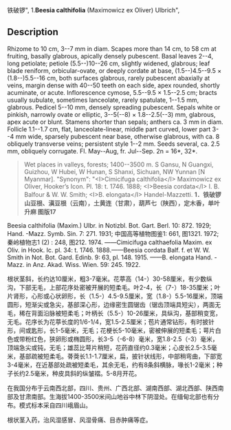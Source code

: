 铁破锣",
1.**Beesia calthifolia** (Maximowicz ex Oliver) Ulbrich",

## Description
Rhizome to 10 cm, 3--7 mm in diam. Scapes more than 14 cm, to 58 cm at fruiting, basally glabrous, apically densely pubescent. Basal leaves 2--4, long petiolate; petiole (5.5--)10--26 cm, slightly widened, glabrous; leaf blade reniform, orbicular-ovate, or deeply cordate at base, (1.5--)4.5--9.5 × (1.8--)5.5--16 cm, both surfaces glabrous, rarely pubescent abaxially at veins, margin dense with 40--50 teeth on each side, apex rounded, shortly acuminate, or acute. Inflorescence cymose, 5.5--9.5 × 1.5--2.5 cm; bracts usually subulate, sometimes lanceolate, rarely spatulate, 1--1.5 mm, glabrous. Pedicel 5--10 mm, densely spreading pubescent. Sepals white or pinkish, narrowly ovate or elliptic, 3--5(--8) × 1.8--2.5(--3) mm, glabrous, apex acute or blunt. Stamens shorter than sepals; anthers ca. 3 mm in diam. Follicle 1.1--1.7 cm, flat, lanceolate-linear, middle part curved, lower part 3--4 mm wide, sparsely pubescent near base, otherwise glabrous, with ca. 8 obliquely transverse veins; persistent style 1--2 mm. Seeds several, ca. 2.5 mm, obliquely corrugate. Fl. May--Aug, fr. Jul--Sep. 2n = 16*, 32*.

> Wet places in valleys, forests; 1400--3500 m. S Gansu, N Guangxi, Guizhou, W Hubei, W Hunan, S Shanxi, Sichuan, NW Yunnan [N Myanmar].
  "Synonym": "&lt;I&gt;Cimicifuga calthifolia&lt;/I&gt; Maximowicz ex Oliver, Hooker’s Icon. Pl. 18: t. 1746. 1888; &lt;I&gt;Beesia cordata&lt;/I&gt; I. B. Balfour &amp; W. W. Smith; &lt;I&gt;B. elongata&lt;/I&gt; Handel-Mazzetti.
**1．铁破锣 山豆根、滇豆根（云南），土黄连（甘肃），葫芦七（陕西），定木香，单叶升麻 图版17**

Beesia calthifolia (Maxim.) Ulbr. in Notizbl. Bot. Gart. Berl. 10: 872. 1929; Hand. -Mazz. Symb. Sin. 7: 271. 1931; 中国高等植物图鉴1: 661, 图1321. 1972; 秦岭植物志1 (2) : 248, 图212. 1974. ——Cimicifuga calthaefolia Maxim. ex Oliv. in Hook. Ic. pl. 34: t. 1746. 1888.——Beesia cordata Balf. f. et W. W. Smith in Not. Bot. Gard. Edinb. 9: 63, pl. 148. 1915. ——B. elongata Hand. -Mazz. in Anz. Akad. Wiss. Wien. 59: 245. 1922.

根状茎斜，长约达10厘米，粗3-7毫米。花葶高（14-）30-58厘米，有少数纵沟，下部无毛，上部花序处密被开展的短柔毛。叶2-4，长（7-）18-35厘米；叶片肾形，心形或心状卵形，长（1.5-）4.5-9.5厘米，宽（1.8-）5.5-16厘米，顶端圆形，短渐尖或急尖，基部深心形，边缘密生圆锯齿（锯齿顶端具短尖），两面无毛，稀在背面沿脉被短柔毛；叶柄长（5.5-）10-26厘米，具纵沟，基部稍变宽，无毛。花序长为花葶长度的1/6-1/4，宽1.5-2.5厘米；苞片通常钻形，有时披针形，间或匙形，长1-5毫米，无毛；花梗长5-10毫米，密被伸展的短柔毛；萼片白色或带粉红色，狭卵形或椭圆形，长3-5（-6-8）毫米，宽1.8-2.5（-3）毫米，顶端急尖或钝，无毛；雄蕊比萼片稍短，花药直径约0.3毫米；心皮长2.5-3.5毫米，基部疏被短柔毛。蓇葖长1.1-1.7厘米，扁，披针状线形，中部稍弯曲，下部宽3-4毫米，在近基部处疏被短柔毛，其余无毛，约有8条斜横脉，喙长1-2毫米；种子长约2.5毫米，种皮具斜的纵皱褶。5-8月开花。

在我国分布于云南西北部，四川、贵州、广西北部、湖南西部、湖北西部、陕西南部及甘肃南部。生海拔1400-3500米间山地谷中林下阴湿处。在缅甸北部也有分布。模式标本采自四川峨眉山。

根状茎入药，治风湿感冒、风湿骨痛、目赤肿痛等症。
